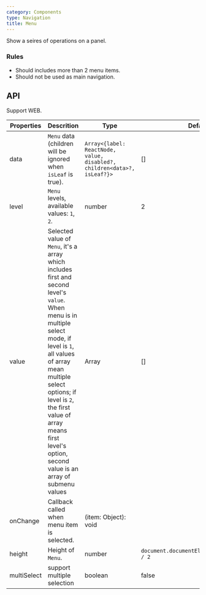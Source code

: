 ```yaml
---
category: Components
type: Navigation
title: Menu
---
```


Show a seires of operations on a panel.

### Rules

- Should includes more than 2 menu items.
- Should not be used as main navigation.

## API

Support WEB.

Properties | Descrition | Type | Default
-----------|------------|------|--------
| data    | `Menu` data (children will be ignored when `isLeaf` is true). | `Array<{label: ReactNode, value, disabled?, children<data>?, isLeaf?}>` | [] |
| level    | `Menu` levels, available values: `1`, `2`.  | number  | 2 |
| value    |  Selected value of `Menu`, it's a array which includes first and second level's `value`. When menu is in multiple select mode, if level is `1`, all values of array mean multiple select options; if level is `2`, the first value of array means first level's option, second value is an array of submenu values | Array | [] |
| onChange    | Callback called when menu item is selected.  | (item: Object): void  |  |
| height    |   Height of `Menu`.  | number  | `document.documentElement.clientHeight / 2` |
| multiSelect    |  support multiple selection  | boolean  | false |

